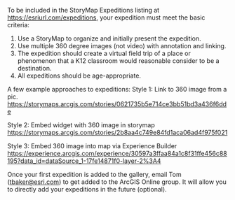 To be included in the StoryMap Expeditions listing at https://esriurl.com/expeditions, your expedition must meet the basic criteria:
1. Use a StoryMap to organize and initially present the expedition.
2. Use multiple 360 degree images (not video) with annotation and linking.
3. The expedition should create a virtual field trip of a place or phenomenon that a K12 classroom would reasonable consider to be a destination.
4. All expeditions should be age-appropriate.

A few example approaches to expeditions:
Style 1: Link to 360 image from a pic.
https://storymaps.arcgis.com/stories/0621735b5e714ce3bb51bd3a436f6dde
 
Style 2: Embed widget with 360 image in storymap
https://storymaps.arcgis.com/stories/2b8aa4c749e84fd1aca06ad4f975f021
 
Style 3: Embed 360 image into map via Experience Builder
https://experience.arcgis.com/experience/30597a3ffaa84a1c8f31ffe456c88195?data_id=dataSource_1-17fe14871f0-layer-2%3A4

Once your first expedition is added to the gallery, email Tom (tbaker@esri.com) to get added to the ArcGIS Online group.  It will allow you to directly
add your expeditions in the future (optional).

